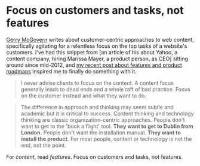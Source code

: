 # Focus on customers and tasks, not features

[Gerry McGovern](http://www.gerrymcgovern.com/new-thinking) writes about customer-centric approaches to web content, specifically agitating for a relentless focus on the top tasks of a website's customers. I've had this snippet from [an article of his about Yahoo, a content company, hiring Marissa Mayer, a product person, as CEO] sitting around since mid-2012, and [my recent post about features and product roadmaps](http://biscuitsforcheese.co.uk/post/126907408176/feature-requests-product-roadmaps-opportunity-backlog) inspired me to finally do something with it.

>I never advise clients to focus on the content. A content focus generally leads to dead ends and a whole raft of bad practice. Focus on the customer instead and what they want to do. 

>The difference in approach and thinking may seem subtle and academic but it is critical to success. Content thinking and technology thinking are classic organization-centric approaches. People don't want to get to the 'book a flight' tool. **They want to get to Dublin from London.** People don't want the installation manual. **They want to install the product.** For most people, content or technology is not the end, not the point.

For _content_, read _features_. Focus on customers and tasks, not features.
